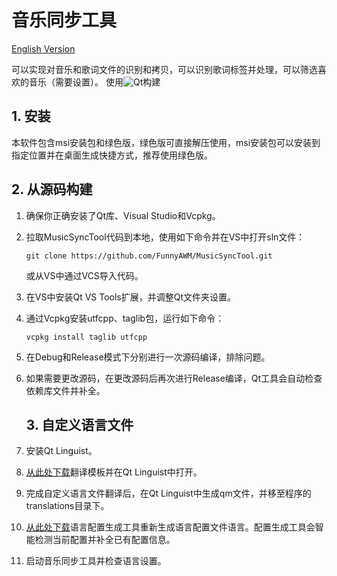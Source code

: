 # 音乐同步工具

[English Version](README_en_US.md)

可以实现对音乐和歌词文件的识别和拷贝，可以识别歌词标签并处理，可以筛选喜欢的音乐（需要设置）。
使用![Qt](https://img.shields.io/badge/-Qt-41CD52?style=flat-square&logo=qt&logoColor=FFFFFF)构建

## 1. 安装

本软件包含msi安装包和绿色版，绿色版可直接解压使用，msi安装包可以安装到指定位置并在桌面生成快捷方式，推荐使用绿色版。

## 2. 从源码构建

1. 确保你正确安装了Qt库、Visual Studio和Vcpkg。
2. 拉取MusicSyncTool代码到本地，使用如下命令并在VS中打开sln文件：
   
   ```
   git clone https://github.com/FunnyAWM/MusicSyncTool.git
   ```
   
   或从VS中通过VCS导入代码。
3. 在VS中安装Qt VS Tools扩展，并调整Qt文件夹设置。
4. 通过Vcpkg安装utfcpp、taglib包，运行如下命令：
   
   ```
   vcpkg install taglib utfcpp
   ```
5. 在Debug和Release模式下分别进行一次源码编译，排除问题。
6. 如果需要更改源码，在更改源码后再次进行Release编译，Qt工具会自动检查依赖库文件并补全。
   
   ## 3. 自定义语言文件
7. 安装Qt Linguist。
8. [从此处下载](https://github.com/FunnyAWM/MusicSyncTool_files/raw/refs/heads/master/template.ts)翻译模板并在Qt Linguist中打开。
9. 完成自定义语言文件翻译后，在Qt Linguist中生成qm文件，并移至程序的translations目录下。
10. [从此处下载](https://github.com/FunnyAWM/MusicSyncTool_files/raw/refs/heads/master/Generator.7z)语言配置生成工具重新生成语言配置文件语言。配置生成工具会智能检测当前配置并补全已有配置信息。
11. 启动音乐同步工具并检查语言设置。
